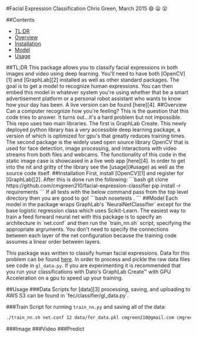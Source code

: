 #Facial Expression Classification
Chris Green, March 2015 :smile: :frowning: :open_mouth:

##Contents
* [TL;DR](#tldr)
* [Overview](#overview)
* [Installation](#install)
* [Model](#model)
* [Usage](#usage)

<a name="tldr"/>
##TL;DR
This package allows you to classify facial expressions in both images and video using deep learning. You'll need to have both [OpenCV][1] and [GraphLab][2] installed as well as other standard packages. The goal is to get a model to recognize human expressions. You can then embed this model in whatever system you're using whether that be a smart advertisement platform or a personal robot assistant who wants to know how your day has been. A live version can be found [here][4].

<a name="overview"/>
##Overview
Can a computer recognize how you're feeling? This is the question that this code tries to answer. It turns out...it's a hard problem but not impossible. This repo uses two main libraries. The first is GraphLab Create. This newly deployed python library has a very accessible deep learning package, a version of which is optimized for gpu's that greatly reduces training times. The second package is the widely used open source library OpenCV that is used for face detection, image processing, and interactions with video streams from both files and webcams. The functionality of this code in the static image case is showcased in a live web app [here][4]. In order to get into the nit and gritty of the library see the [usage](#usage) as well as the source code itself.

<a name="install"/>
##Installation
First, install [OpenCV][1] and register for [GraphLab][2]. After this is done run the following:
```bash
git clone https://github.com/cmgreen210/facial-expression-classifier
pip install -r requirements
```
If all tests with the below command pass from the top level directory then you are good to go!
```bash
nosetests .
```

<a name="model"/>
##Model
Each model in the package wraps GraphLab's `NeuralNetClassifier` except for the base logistic regression class which uses Scikit-Learn. The easiest way to train a feed forward neural net with this package is to specify an architecture in `net.conf` and then run the `train_nn.sh` script, specifying the appropriate argruments. You don't need to specify the connections between each layer of the net configuration because the training code assumes a linear order between layers.

This package was written to classify human facial expressions. Data for this problem can be found [here][3]. In order to process and pickle the raw data files see code in `gl_data.py`. If you are experimenting it is recommended that you run your classifications with Dato's GraphLab Create™ with GPU Acceleration on a gpu to speed up your training.

<a name="usage"/>
##Usage
###Data
Scripts for [data][3] processing, saving, and uploading to AWS S3 can be found in `fec/classifier/gl_data.py`.

###Train
Script for running `train_nn.py` and saving all of the data:
```bash
./train_nn.sh net.conf 12 data/fer_data.pkl cmgreen210@gmail.com cmgreen210-emotions
```
###Image
###Video
###Predict

[1]: http://www.opencv.org "OpenCV"
[2]: https://dato.com/products/create/quick-start-guide.html "GraphLab"
[3]: https://www.kaggle.com/c/challenges-in-representation-learning-facial-expression-recognition-challenge/data "Data"
[4]: http://www.fec.space "Live"


